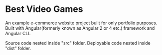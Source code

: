 # Best Video Games

An example e-commerce website project built for only portfolio purposes. Built with Angular(formerly known as Angular 2 or 4 etc.) framework and Angular CLI.

Source code nested inside "src" folder.
Deployable code nested inside "dist" folder.
